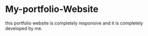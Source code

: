 # My-portfolio-Website
this portfolio website is completely responsive and it is completely developed by me.
